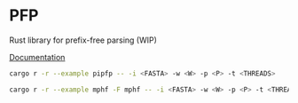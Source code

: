 # PFP

Rust library for prefix-free parsing (WIP)

[Documentation](https://imartayan.github.io/pfp/)

```sh
cargo r -r --example pipfp -- -i <FASTA> -w <W> -p <P> -t <THREADS>
```

```sh
cargo r -r --example mphf -F mphf -- -i <FASTA> -w <W> -p <P> -t <THREADS> -o <INDEX_OUTPUT>
```
